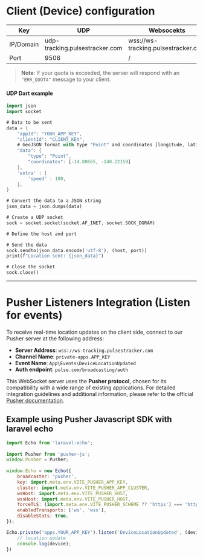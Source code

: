 # Client (Device) configuration
| Key | UDP | Websocekts |
|-----|------|---------|
|  IP/Domain  |    udp-tracking.pulsestracker.com   |   wss://ws-tracking.pulsestracker.com     |
|   Port  |    9506   |    /    |

> **Note**: If your quota is exceeded, the server will respond with an `"ERR_QUOTA"` message to your client.
#### UDP Dart example
```dart
import json
import socket

# Data to be sent
data = {
    "appId": "YOUR_APP_KEY",
    "clientId": "CLIENT_KEY",
    # GeoJSON format with type "Point" and coordinates [longitude, latitude]
    "data": {
        "type": "Point",
        "coordinates": [-14.80665, -140.22159]
    },
    'extra' : {
        'speed' : 100,
    },
}

# Convert the data to a JSON string
json_data = json.dumps(data)

# Create a UDP socket
sock = socket.socket(socket.AF_INET, socket.SOCK_DGRAM)

# Define the host and port

# Send the data
sock.sendto(json_data.encode('utf-8'), (host, port))
print(f"Location sent: {json_data}")

# Close the socket
sock.close()
```

<hr/>

# Pusher Listeners Integration (Listen for events)

To receive real-time location updates on the client side, connect to our Pusher server at the following address:

- **Server Address**: `wss://ws-tracking.pulsestracker.com`
- **Channel Name**: `private-apps.APP_KEY`
- **Event Name**: `App\Events\DeviceLocationUpdated`
- **Auth endpoint**: `pulse.com/broadcasting/auth`

This WebSocket server uses the **Pusher protocol**, chosen for its compatibility with a wide range of existing applications. For detailed integration guidelines and additional information, please refer to the official [Pusher documentation](https://pusher.com/docs/channels/).

## Example using Pusher Javascript SDK with laravel echo 

```javascript
import Echo from 'laravel-echo';
 
import Pusher from 'pusher-js';
window.Pusher = Pusher;
 
window.Echo = new Echo({
    broadcaster: 'pusher',
    key: import.meta.env.VITE_PUSHER_APP_KEY,
    cluster: import.meta.env.VITE_PUSHER_APP_CLUSTER,
    wsHost: import.meta.env.VITE_PUSHER_HOST,
    wssHost: import.meta.env.VITE_PUSHER_HOST,
    forceTLS: (import.meta.env.VITE_PUSHER_SCHEME ?? 'https') === 'https',
    enabledTransports: ['ws', 'wss'],
    disableStats: true,
});

Echo.private('apps.YOUR_APP_KEY').listen('DeviceLocationUpdated', (device) => {
    // location update
    console.log(device);
})
```